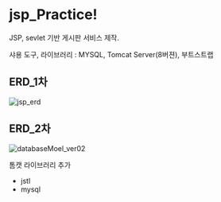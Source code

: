 # jsp_Practice!
JSP, sevlet 기반 게시판 서비스 제작.


샤용 도구, 라이브러리 : MYSQL, Tomcat Server(8버젼), 부트스트랩



## ERD_1차

![jsp_erd](https://user-images.githubusercontent.com/108961843/227095351-310d8e54-4c70-4ae7-83bc-7ca2c1666471.png)

## ERD_2차

![databaseMoel_ver02](https://user-images.githubusercontent.com/108961843/228146189-15bd5c78-57ce-48cd-b04d-08bfe95801a3.png)


톰캣 라이브러리 추가
+ jstl
+ mysql
